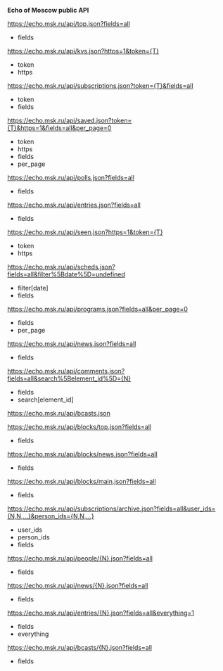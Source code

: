 **Echo of Moscow public API**

https://echo.msk.ru/api/top.json?fields=all  
  - fields  

https://echo.msk.ru/api/kvs.json?https=1&token={T}  
  - token  
  - https  

https://echo.msk.ru/api/subscriptions.json?token={T}&fields=all  
  - token  
  - fields  

https://echo.msk.ru/api/saved.json?token={T}&https=1&fields=all&per_page=0  
  - token  
  - https  
  - fields  
  - per_page  

https://echo.msk.ru/api/polls.json?fields=all  
  - fields  

https://echo.msk.ru/api/entries.json?fields=all  
  - fields  

https://echo.msk.ru/api/seen.json?https=1&token={T}  
  - token  
  - https  

https://echo.msk.ru/api/scheds.json?fields=all&filter%5Bdate%5D=undefined  
  - filter[date]  
  - fields  

https://echo.msk.ru/api/programs.json?fields=all&per_page=0  
  - fields  
  - per_page  

https://echo.msk.ru/api/news.json?fields=all  
  - fields  

https://echo.msk.ru/api/comments.json?fields=all&search%5Belement_id%5D={N}  
  - fields  
  - search[element_id]  

https://echo.msk.ru/api/bcasts.json  


https://echo.msk.ru/api/blocks/top.json?fields=all  
  - fields  

https://echo.msk.ru/api/blocks/news.json?fields=all  
  - fields  

https://echo.msk.ru/api/blocks/main.json?fields=all  
  - fields  


https://echo.msk.ru/api/subscriptions/archive.json?fields=all&user_ids={N,N,...}&person_ids={N,N,...}  
  - user_ids  
  - person_ids  
  - fields  


https://echo.msk.ru/api/people/{N}.json?fields=all  
  - fields  

https://echo.msk.ru/api/news/{N}.json?fields=all  
  - fields  

https://echo.msk.ru/api/entries/{N}.json?fields=all&everything=1  
  - fields  
  - everything  

https://echo.msk.ru/api/bcasts/{N}.json?fields=all  
  - fields  
